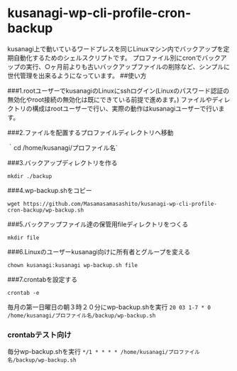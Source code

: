 # kusanagi-wp-cli-profile-cron-backup

kusanagi上で動いているワードプレスを同じLinuxマシン内でバックアップを定期自動化するためのシェルスクリプトです。
プロファイル別にcronでバックアップの実行、○ヶ月前よりも古いバックアップファイルの削除など、シンプルに世代管理を出来るようになっています。
##使い方

###1.rootユーザーでkusanagiのLinuxにsshログイン(Linuxのパスワード認証の無効化やroot接続の無効化は既にできている前提で進めます。)
ファイルやディレクトリの構成はrootユーザーで行い、実際の動作はkusanagiユーザーで行います。

###2.ファイルを配置するプロファイルディレクトリへ移動

｀cd /home/kusanagi/プロファイル名`

###3.バックアップディレクトリを作る

`mkdir ./backup`

###4.wp-backup.shをコピー

`wget https://github.com/Masamasamasashito/kusanagi-wp-cli-profile-cron-backup/wp-backup.sh`

###5.バックアップファイル達の保管用fileディレクトリをつくる

`mkdir file`

###6.Linuxのユーザーkusanagi向けに所有者とグループを変える

`chown kusanagi:kusanagi wp-backup.sh file`

###7.crontabを設定する

`crontab -e`

毎月の第一日曜日の朝３時２０分にwp-backup.shを実行
`20 03 1-7 * 0 /home/kusanagi/プロファイル名/backup/wp-backup.sh`

### crontabテスト向け
毎分wp-backup.shを実行
`*/1 * * * * /home/kusanagi/プロファイル名/backup/wp-backup.sh`

